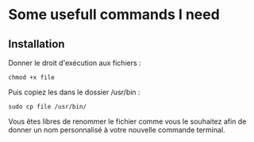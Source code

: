 # Some usefull commands I need

## Installation

Donner le droit d'exécution aux fichiers :

`chmod +x file`

Puis copiez les dans le dossier /usr/bin :

`sudo cp file /usr/bin/`

Vous êtes libres de renommer le fichier comme vous le souhaitez afin de donner un nom personnalisé à votre nouvelle commande terminal.
